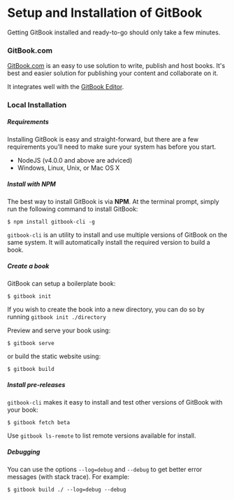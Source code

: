 # Setup and Installation of GitBook

Getting GitBook installed and ready-to-go should only take a few minutes.

### GitBook.com

[GitBook.com](https://www.gitbook.com) is an easy to use solution to write, publish and host books. It's best and easier solution for publishing your content and collaborate on it.

It integrates well with the [GitBook Editor](https://www.gitbook.com/editor).

### Local Installation

##### Requirements

Installing GitBook is easy and straight-forward, but there are a few requirements you’ll need to make sure your system has before you start.

* NodeJS (v4.0.0 and above are adviced)
* Windows, Linux, Unix, or Mac OS X

##### Install with NPM

The best way to install GitBook is via **NPM**. At the terminal prompt, simply run the following command to install GitBook:

```
$ npm install gitbook-cli -g
```

`gitbook-cli` is an utility to install and use multiple versions of GitBook on the same system. It will automatically install the required version to build a book.

##### Create a book

GitBook can setup a boilerplate book:

```
$ gitbook init
```

If you wish to create the book into a new directory, you can do so by running `gitbook init ./directory`

Preview and serve your book using:

```
$ gitbook serve
```

or build the static website using:

```
$ gitbook build
```

##### Install pre-releases

`gitbook-cli` makes it easy to install and test other versions of GitBook with your book:

```
$ gitbook fetch beta
```

Use `gitbook ls-remote` to list remote versions available for install.

##### Debugging

You can use the options `--log=debug` and `--debug` to get better error messages (with stack trace). For example:

```
$ gitbook build ./ --log=debug --debug
```

